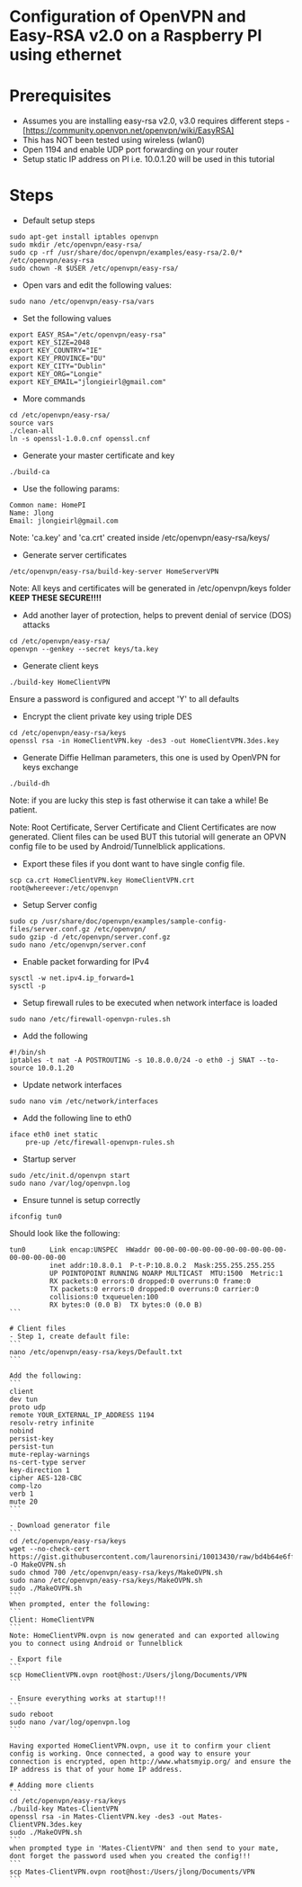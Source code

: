 # Configuration of OpenVPN and Easy-RSA v2.0 on a Raspberry PI using ethernet

# Prerequisites
- Assumes you are installing easy-rsa v2.0, v3.0 requires different steps - [https://community.openvpn.net/openvpn/wiki/EasyRSA]
- This has NOT been tested using wireless (wlan0)
- Open 1194 and enable UDP port forwarding on your router
- Setup static IP address on PI i.e. 10.0.1.20 will be used in this tutorial

# Steps
- Default setup steps
```
sudo apt-get install iptables openvpn
sudo mkdir /etc/openvpn/easy-rsa/
sudo cp -rf /usr/share/doc/openvpn/examples/easy-rsa/2.0/* /etc/openvpn/easy-rsa
sudo chown -R $USER /etc/openvpn/easy-rsa/
```

- Open vars and edit the following values:
```
sudo nano /etc/openvpn/easy-rsa/vars
```

- Set the following values
```
export EASY_RSA="/etc/openvpn/easy-rsa"
export KEY_SIZE=2048
export KEY_COUNTRY="IE"
export KEY_PROVINCE="DU"
export KEY_CITY="Dublin"
export KEY_ORG="Longie"
export KEY_EMAIL="jlongieirl@gmail.com"
```

- More commands
```
cd /etc/openvpn/easy-rsa/
source vars
./clean-all
ln -s openssl-1.0.0.cnf openssl.cnf
```

- Generate your master certificate and key
```
./build-ca
```

- Use the following params:
```
Common name: HomePI
Name: Jlong
Email: jlongieirl@gmail.com
```
Note: 'ca.key' and 'ca.crt' created inside /etc/openvpn/easy-rsa/keys/

- Generate server certificates
```
/etc/openvpn/easy-rsa/build-key-server HomeServerVPN
```
Note: All keys and certificates will be generated in /etc/openvpn/keys folder
<b>KEEP THESE SECURE!!!!</b>

- Add another layer of protection, helps to prevent denial of service (DOS) attacks
```
cd /etc/openvpn/easy-rsa/
openvpn --genkey --secret keys/ta.key
```

- Generate client keys
```
./build-key HomeClientVPN
```
Ensure a password is configured and accept 'Y' to all defaults

- Encrypt the client private key using triple DES
```
cd /etc/openvpn/easy-rsa/keys
openssl rsa -in HomeClientVPN.key -des3 -out HomeClientVPN.3des.key
```

- Generate Diffie Hellman parameters, this one is used by OpenVPN for keys exchange
```
./build-dh
```
Note: if you are lucky this step is fast otherwise it can take a while! Be patient.

Note: Root Certificate, Server Certificate and Client Certificates are now generated. Client files can be used BUT this tutorial will generate an OPVN config file to be used by Android/Tunnelblick applications.

- Export these files if you dont want to have single config file.
```
scp ca.crt HomeClientVPN.key HomeClientVPN.crt root@whereever:/etc/openvpn
```

- Setup Server config
```
sudo cp /usr/share/doc/openvpn/examples/sample-config-files/server.conf.gz /etc/openvpn/
sudo gzip -d /etc/openvpn/server.conf.gz
sudo nano /etc/openvpn/server.conf
```

- Enable packet forwarding for IPv4
```
sysctl -w net.ipv4.ip_forward=1
sysctl -p
```

<!--- Setup iptables-->
<!--```-->
<!--iptables -t nat -A POSTROUTING -s 10.8.0.0/24 -o eth0 -j MASQUERADE-->
<!--iptables -A FORWARD -p tcp -s 10.8.0.0/24 -d 0.0.0.0/0 -j ACCEPT-->
<!--```-->

- Setup firewall rules to be executed when network interface is loaded
```
sudo nano /etc/firewall-openvpn-rules.sh
```

- Add the following
```
#!/bin/sh 
iptables -t nat -A POSTROUTING -s 10.8.0.0/24 -o eth0 -j SNAT --to-source 10.0.1.20
```

- Update network interfaces
```
sudo nano vim /etc/network/interfaces
```

- Add the following line to eth0
```
iface eth0 inet static
	pre-up /etc/firewall-openvpn-rules.sh
```

- Startup server
```
sudo /etc/init.d/openvpn start
sudo nano /var/log/openvpn.log
```

- Ensure tunnel is setup correctly
```
ifconfig tun0
```
Should look like the following:
````
tun0      Link encap:UNSPEC  HWaddr 00-00-00-00-00-00-00-00-00-00-00-00-00-00-00-00  
          inet addr:10.8.0.1  P-t-P:10.8.0.2  Mask:255.255.255.255
          UP POINTOPOINT RUNNING NOARP MULTICAST  MTU:1500  Metric:1
          RX packets:0 errors:0 dropped:0 overruns:0 frame:0
          TX packets:0 errors:0 dropped:0 overruns:0 carrier:0
          collisions:0 txqueuelen:100 
          RX bytes:0 (0.0 B)  TX bytes:0 (0.0 B)
```

# Client files
- Step 1, create default file:
```
nano /etc/openvpn/easy-rsa/keys/Default.txt
```

Add the following:
```
client
dev tun
proto udp
remote YOUR_EXTERNAL_IP_ADDRESS 1194
resolv-retry infinite
nobind
persist-key
persist-tun
mute-replay-warnings
ns-cert-type server
key-direction 1 
cipher AES-128-CBC
comp-lzo
verb 1
mute 20
```

- Download generator file
```
cd /etc/openvpn/easy-rsa/keys
wget --no-check-cert https://gist.githubusercontent.com/laurenorsini/10013430/raw/bd4b64e6ff717dc0d9284081fe3ca096947d0009/MakeOpenVPN.sh -O MakeOVPN.sh
sudo chmod 700 /etc/openvpn/easy-rsa/keys/MakeOVPN.sh
sudo nano /etc/openvpn/easy-rsa/keys/MakeOVPN.sh
sudo ./MakeOVPN.sh
```
When prompted, enter the following:
```
Client: HomeClientVPN
```
Note: HomeClientVPN.ovpn is now generated and can exported allowing you to connect using Android or Tunnelblick

- Export file
```
scp HomeClientVPN.ovpn root@host:/Users/jlong/Documents/VPN
```

- Ensure everything works at startup!!!
```
sudo reboot
sudo nano /var/log/openvpn.log
```

Having exported HomeClientVPN.ovpn, use it to confirm your client config is working. Once connected, a good way to ensure your connection is encrypted, open http://www.whatsmyip.org/ and ensure the IP address is that of your home IP address.

# Adding more clients
```
cd /etc/openvpn/easy-rsa/keys
./build-key Mates-ClientVPN
openssl rsa -in Mates-ClientVPN.key -des3 -out Mates-ClientVPN.3des.key
sudo ./MakeOVPN.sh
```
when prompted type in 'Mates-ClientVPN' and then send to your mate, dont forget the password used when you created the config!!!
```
scp Mates-ClientVPN.ovpn root@host:/Users/jlong/Documents/VPN
```



